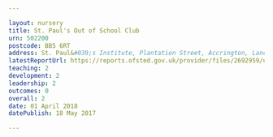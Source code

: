 ```yaml
---

layout: nursery
title: St. Paul's Out of School Club
urn: 502200
postcode: BB5 6RT
address: St. Paul&#039;s Institute, Plantation Street, Accrington, Lancashire, BB5 6RT
latestReportUrl: https://reports.ofsted.gov.uk/provider/files/2692959/urn/502200.pdf
teaching: 2
development: 2
leadership: 2
outcomes: 0
overall: 2
date: 01 April 2018 
datePublish: 18 May 2017

---
```


